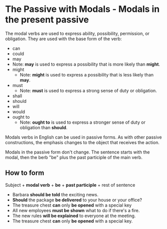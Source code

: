 # The Passive with Modals - Modals in the present passive

The modal verbs are used to express ability, possibility, permission, or obligation. They are used with the base form of the verb:

- can
- could
- may
- Note: **may** is used to express a possibility that is more likely than **might**.
- might
  - Note: **might** is used to express a possibility that is less likely than **may**.
- must
  - Note: **must** is used to express a strong sense of duty or obligation.
- shall
- should
- will
- would
- ought to
  - Note: **ought to** is used to express a stronger sense of duty or obligation than **should**.

Modals verbs in English can be used in passive forms. As with other passive constructions, the emphasis changes to the object that receives the action.

Modals in the passive form don't change. The sentence starts with the modal, then the berb "be" plus the past participle of the main verb.

## How to form

Subject + **modal verb** + **be** + **past participle** + rest of sentence

- Barbara **should be told** the exciting news.
- **Should** the package **be delivered** to your house or your office?
- The treasure chest **can** only **be opened** with a special key
- All new employees **must be shown** what to do if there's a fire.
- The new rules **will be explained** to everyone at the meeting.
- The treasure chest **can** only **be opened** with a special key.
